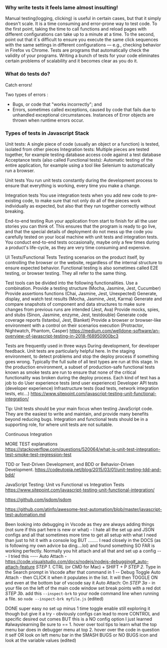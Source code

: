 
### Why write tests it feels lame almost insulting! 
Manual testing(logging, clicking) is useful in certain cases, but that it simply doesn't scale.
It is a time consuming and error-prone way to test code. To the first point, taking the time to call functions and reload pages with different configurations can take up to a minute at a time. To the second, point out that it´s difficult to ensure you execute the same click sequences with the same settings in different configurations — e.g., checking behavior in Firefox vs Chrome. Tests are programs that automatically check the validity of your programs. Writing a bunch of tests for your code eliminates certain problems of scalability and it becomes clear as you do it.

### What do tests do?
Catch errors!

Two types of errors :
- Bugs, or code that "works incorrectly"; and
- Errors, sometimes called exceptions, caused by code that fails due to unhandled exceptional circumstances. Instances of Error objects are thrown when runtime errors occur.

### Types of tests in Javascript Stack
Unit tests: A single piece of code (usually an object or a function) is tested, isolated from other pieces
Integration tests: Multiple pieces are tested together, for example testing database access code against a test database
Acceptance tests (also called Functional tests): Automatic testing of the entire application, for example using a tool like Selenium to automatically run a browser.

Unit tests
You run unit tests constantly during the development process to ensure that everything is working, every time you make a change.

Integration tests
You use integration tests when you add new code to pre-existing code, to make sure that not only do all of the pieces work individually as expected, but also that they run together correctly without breaking.

End-to-end testing
Run your application from start to finish for all the user stories you can think of. This ensures that the program is ready to go live, and that the special details of deployment do not mess up the code you carefully tested on your local machine with unit tests and integration tests. You conduct end-to-end tests occasionally, maybe only a few times during a product's life-cycle, as they are very time consuming and expensive.

UI Tests/Functional Tests
Testing scenarios on the product itself, by controlling the browser or the website, regardless of the internal structure to ensure expected behavior.
Functional testing is also sometimes called E2E testing, or browser testing. They all refer to the same thing.

Test tools can be divided into the following functionalities. Use a combination.
Provide a testing structure (Mocha, Jasmine, Jest, Cucumber)
Provide assertions functions (Chai, Jasmine, Jest, Unexpected)
Generate, display, and watch test results (Mocha, Jasmine, Jest, Karma)
Generate and compare snapshots of component and data structures to make sure changes from previous runs are intended (Jest, Ava)
Provide mocks, spies, and stubs (Sinon, Jasmine, enzyme, Jest, testdouble)
Generate code coverage reports (Istanbul, Jest, Blanket)
Provide a browser or browser-like environment with a control on their scenarios execution (Protractor, Nightwatch, Phantom, Casper)
https://medium.com/welldone-software/an-overview-of-javascript-testing-in-2018-f68950900bc3

Tests are frequently used in three ways
During development, for developer feedback. Unit tests are particularly helpful here.
In the staging environment, to detect problems and stop the deploy process if something goes wrong. Typically the full suite of all test types are run at this stage.
In the production environment, a subset of production-safe functional tests known as smoke tests are run to ensure that none of the critical functionality was broken during the deploy process.
Each kind of test has a job to do
User experience tests (end user experience)
Developer API tests (developer experience)
Infrastructure tests (load tests, network integration tests, etc…)
https://www.sitepoint.com/javascript-testing-unit-functional-integration/

Tip:
Unit tests should be your main focus when testing JavaScript code. They are the easiest to write and maintain, and provide many benefits beyond reducing bugs. Integration and functional tests should be in a supporting role, for where unit tests are not suitable.

Continuous Integration

MORE TEST explanations
https://stackoverflow.com/questions/520064/what-is-unit-test-integration-test-smoke-test-regression-test

TDD or Test-Driven Development, and BDD or Behavior-Driven Development.
https://codeutopia.net/blog/2015/03/01/unit-testing-tdd-and-bdd/

JavaScript Testing: Unit vs Functional vs Integration Tests
https://www.sitepoint.com/javascript-testing-unit-functional-integration/

https://github.com/jsdom/jsdom

https://github.com/atinfo/awesome-test-automation/blob/master/javascript-test-automation.md




Been looking into debugging in Vscode as they are always adding things (not sure if this part here is new or what) - I hate all the set up and JSON configs and all that sometimes more time to get all setup with what I need than just to hit it with a console log BUT ........ I read closely in the DOCS (as is following my own advice ba ding....lol) and found something SO FAR is working perfectly. Normally you hit attach and all that and set up a config ---
I tried this ----  Auto Attach -  https://code.visualstudio.com/docs/nodejs/nodejs-debugging#_auto-attach-feature
*STEP 1*. CTRL (or CMD for Mac) + SHIFT + P
*STEP 2*. Type in the Search prompt in Vscode after that command in 1 -- Debug Toggle Auto Attach - then CLICK it when it populates in the list. It will then TOGGLE ON and even at the bottom bar of vscode say it Auto Attach: On
*STEP 3a* - in your file on the left of the main code window set break points with a red dot
*STEP 3b*. add this `--inspect-brk` to your node command line when running a file. so `node --inspect-brk myfile.js` (edited) 

DONE
super easy no set up minus 1 time toggle enable
still exploring it though but give it a try - obviously configs can lead to more CONTROL and specific desired out comes BUT this is a NO config option I just learned #alwayslearning
Be sure to == 1. hover over tool tips to learn what the top menu bar does in debugger menu at top
2. hover over the code in question it self OR look on left menu bar in the SMASH BUGS or NO BUGS icon and look at the variable values (edited) 

